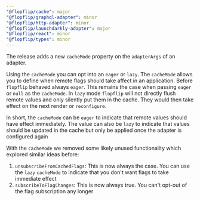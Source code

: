 ```yaml
---
"@flopflip/cache": major
"@flopflip/graphql-adapter": minor
"@flopflip/http-adapter": minor
"@flopflip/launchdarkly-adapter": major
"@flopflip/react": minor
"@flopflip/types": minor
---
```


The release adds a new `cacheMode` property on the `adapterArgs` of an adapter.

Using the `cacheMode` you can opt into an  `eager` or `lazy`. The `cacheMode` allows you to define when remote flags should take affect in an application. Before `flopflip` behaved always `eager`. This remains the case when passing `eager` or `null` as the `cacheMode`. In `lazy` mode `flopflip` will not directly flush remote values and only silently put them in the cache. They would then take effect on the next render or `reconfigure`.

In short, the `cacheMode` can be `eager` to indicate that remote values should have effect immediately. The value can also be `lazy` to indicate that values should be updated in the cache but only be applied once the adapter is configured again

With the `cacheMode` we removed some likely unused functionality which explored similar ideas before:

1. `unsubscribeFromCachedFlags`: This is now always the case. You can use the `lazy` `cacheMode` to indicate that you don't want flags to take immediate effect
2. `subscribeToFlagChanges`: This is now always true. You can't opt-out of the flag subscription any longer
